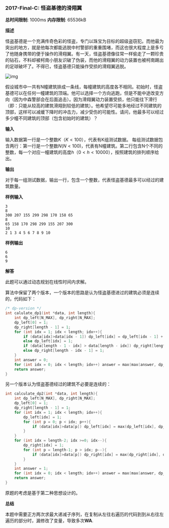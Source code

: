 ### 2017-Final-C: 怪盗基德的滑翔翼

**总时间限制**: 1000ms **内存限制**: 65536kB

**描述**

怪盗基德是一个充满传奇色彩的怪盗，专门以珠宝为目标的超级盗窃犯。而他最为突出的地方，就是他每次都能逃脱中村警部的重重围堵，而这也很大程度上是多亏了他随身携带的便于操作的滑翔翼。有一天，怪盗基德像往常一样偷走了一颗珍贵的钻石，不料却被柯南小朋友识破了伪装，而他的滑翔翼的动力装置也被柯南踢出的足球破坏了。不得已，怪盗基德只能操作受损的滑翔翼逃脱。



![img](http://media.openjudge.cn/images/upload/1340073200.jpg) 



假设城市中一共有N幢建筑排成一条线，每幢建筑的高度各不相同。初始时，怪盗基德可以在任何一幢建筑的顶端。他可以选择一个方向逃跑，但是不能中途改变方向（因为中森警部会在后面追击）。因为滑翔翼动力装置受损，他只能往下滑行（即：只能从较高的建筑滑翔到较低的建筑）。他希望尽可能多地经过不同建筑的顶部，这样可以减缓下降时的冲击力，减少受伤的可能性。请问，他最多可以经过多少幢不同建筑的顶部（包含初始时的建筑）？ 

**输入**

输入数据第一行是一个整数$K（K < 100）$，代表有K组测试数据。 每组测试数据包含两行：第一行是一个整数$N(N < 100)$，代表有N幢建筑。第二行包含N个不同的整数，每一个对应一幢建筑的高度$h（0 < h < 10000）$，按照建筑的排列顺序给出。

**输出**

对于每一组测试数据，输出一行，包含一个整数，代表怪盗基德最多可以经过的建筑数量。

**样例输入**

```
3 
8
300 207 155 299 298 170 158 65 
8 
65 158 170 298 299 155 207 300 
10
2 1 3 4 5 6 7 8 9 10
```

**样例输出**

```
6 
6 
9
```

**解答**

此题可以通过动态规划在线性时间内求解。

算法中保留了两个版本，一个版本的思路是认为怪盗基德进过的建筑必须是连续的，代码如下：

```c++
/* dp-version */
int calulate_dp1(int *data, int length){
	int dp_left[N_MAX], dp_right[N_MAX];
	dp_left[0] = 1;
	dp_right[length - 1] = 1;
	for (int idx = 1; idx < length; idx++){
		if (data[idx]>data[idx - 1]) dp_left[idx] = dp_left[idx - 1] + 1;
		else dp_left[idx] = 1;
		if (data[length - 1 - idx] > data[length - idx]) dp_right[length - 1 - idx] = dp_right[length - idx] + 1;
		else dp_right[length - idx - 1] = 1;
	}
	int answer = 0;
	for (int idx = 0; idx < length; idx++) answer = max(max(answer, dp_left[idx]), dp_right[idx]);
	return answer;
}
```

另一个版本认为怪盗基德经过的建筑不必要是连续的：

```c++
int calculate_dp2(int *data, int length){
	int dp_left[N_MAX], dp_right[N_MAX];
	dp_left[0] = 1;
	dp_right[length - 1] = 1;
	for (int idx = 1; idx < length; idx++){
		dp_left[idx] = 1;
		for (int p = 0; p < idx; p++){
			if (data[idx]>data[p]) dp_left[idx] = max(dp_left[idx], dp_left[p] + 1);
		}
	}
	for (int idx = length-2; idx >=0; idx--){
		dp_right[idx] = 1;
		for (int p = length-1; p > idx; p--){
			if (data[idx]>data[p]) dp_right[idx] = max(dp_right[idx], dp_right[p] + 1);
		}
	}
	int answer = 1;
	for (int idx = 0; idx < length; idx++) answer = max(max(answer, dp_left[idx]), dp_right[idx]);
	return answer;
}
```

原题的考虑是基于第二种思想设计的。

**总结**

本题中需要正方两次求最大递减子序列，在复制从左往右遍历的代码到到从右往左遍历的部分时，漏修改了变量，导致多次**WA**.